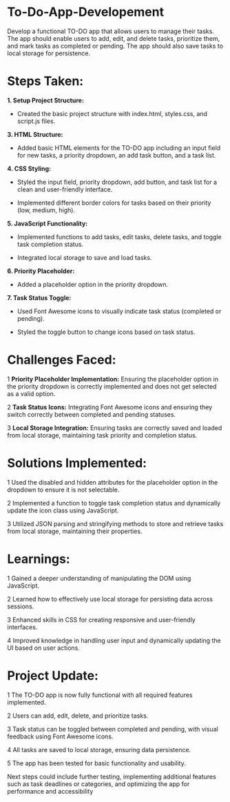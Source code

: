 # To-Do-App-Developement
Develop a functional TO-DO app that allows users to manage their tasks. The  app should enable users to add, edit, and delete tasks, prioritize them, and  mark tasks as completed or pending. The app should also save tasks to local  storage for persistence.
# Steps Taken:
**1. Setup Project Structure:**   
* Created the basic project structure with index.html, styles.css, and 
script.js files.

**3. HTML Structure:**
  
* Added basic HTML elements for the TO-DO app including an input 
field for new tasks, a priority dropdown, an add task button, and a 
task list.

**4. CSS Styling:**   

* Styled the input field, priority dropdown, add button, and task list 
for a clean and user-friendly interface.

* Implemented different border colors for tasks based on their 
priority (low, medium, high).

**5. JavaScript Functionality:**   

* Implemented functions to add tasks, edit tasks, delete tasks, and 
toggle task completion status.

* Integrated local storage to save and load tasks.
 
**6. Priority Placeholder:**   

* Added a placeholder option in the priority dropdown.
 
**7. Task Status Toggle:**   

* Used Font Awesome icons to visually indicate task status 
(completed or pending).

* Styled the toggle button to change icons based on task status.
  
# Challenges Faced:
1 **Priority Placeholder Implementation:** Ensuring the placeholder option 
in the priority dropdown is correctly implemented and does not get 
selected as a valid option.   

2 **Task Status Icons:** Integrating Font Awesome icons and ensuring they 
switch correctly between completed and pending statuses.   

3 **Local Storage Integration:** Ensuring tasks are correctly saved and loaded 
from local storage, maintaining task priority and completion status.   

# Solutions Implemented:
1 Used the disabled and hidden attributes for the placeholder option in 
the dropdown to ensure it is not selectable.   

2 Implemented a function to toggle task completion status and 
dynamically update the icon class using JavaScript.   

3 Utilized JSON parsing and stringifying methods to store and retrieve 
tasks from local storage, maintaining their properties.   

# Learnings:
1 Gained a deeper understanding of manipulating the DOM using 
JavaScript.   

2 Learned how to effectively use local storage for persisting data across 
sessions.   

3 Enhanced skills in CSS for creating responsive and user-friendly 
interfaces.   

4 Improved knowledge in handling user input and dynamically updating 
the UI based on user actions.   

# Project Update:
1 The TO-DO app is now fully functional with all required features 
implemented.   

2 Users can add, edit, delete, and prioritize tasks.   

3 Task status can be toggled between completed and pending, with visual 
feedback using Font Awesome icons.   

4 All tasks are saved to local storage, ensuring data persistence.   

5 The app has been tested for basic functionality and usability.   

Next steps could include further testing, implementing additional features such 
as task deadlines or categories, and optimizing the app for performance and 
accessibility
